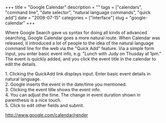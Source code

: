 +++
title = "Google Calendar"
description = ""
tags = ["calendars", "command line", "date selector", "natural language commands", "quick add"]
date = "2008-07-15"
categories = ["interface"]
slug = "google-calendar"
+++


<p>Where Google Search gave us syntax for doing all kinds of advanced searching, Google Calendar goes a more natural route. When Calendar was released, it introduced a lot of people to the idea of the natural language command line for the web via the "Quick Add" feature. Via a simple form input, you enter basic event info, e.g. "Lunch with Judy on Thusday at 1pm." The event is quickly added, and you click the event title in the calendar to edit the details.</p>
<div id="screens-full" class="clear"><div class="caption">1. Clicking the QuickAdd link displays input. Enter basic event details in natural language.</div><div class="fullimg clear"><a href="http://media.konigi.com/interface/google-calendar-1.png" class="group" rel="group" title="1. Clicking the QuickAdd link displays input. Enter basic event details in natural language."><img src="http://media.konigi.com/interface/google-calendar-1.png" alt="" class="img-responsive"></a></div></div><div id="screens-full" class="clear"><div class="caption">2. Google inserts the event in the date/time you mentioned.</div><div class="fullimg clear"><a href="http://media.konigi.com/interface/google-calendar-2.png" class="group" rel="group" title="2. Google inserts the event in the date/time you mentioned."><img src="http://media.konigi.com/interface/google-calendar-2.png" alt="" class="img-responsive"></a></div></div><div id="screens-full" class="clear"><div class="caption">3. Clicking the event title shows the event info.</div><div class="fullimg clear"><a href="http://media.konigi.com/interface/google-calendar-3.png" class="group" rel="group" title="3. Clicking the event title shows the event info."><img src="http://media.konigi.com/interface/google-calendar-3.png" alt="" class="img-responsive"></a></div></div><div id="screens-full" class="clear"><div class="caption">4. You can adjust the time. The change in event duration shown in parenthesis is a nice touch.</div><div class="fullimg clear"><a href="http://media.konigi.com/interface/google-calendar-4.png" class="group" rel="group" title="4. You can adjust the time. The change in event duration shown in parenthesis is a nice touch."><img src="http://media.konigi.com/interface/google-calendar-4.png" alt="" class="img-responsive"></a></div></div><div id="screens-full" class="clear"><div class="caption">5. Click to edit other fields and submit.</div><div class="fullimg clear"><a href="http://media.konigi.com/interface/google-calendar-5.png" class="group" rel="group" title="5. Click to edit other fields and submit."><img src="http://media.konigi.com/interface/google-calendar-5.png" alt="" class="img-responsive"></a></div></div>        
<p><a href="http://www.google.com/calendar/render">http://www.google.com/calendar/render</a></p>

